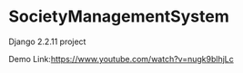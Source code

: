 # SocietyManagementSystem
Django 2.2.11 project

Demo Link:https://www.youtube.com/watch?v=nugk9blhjLc
